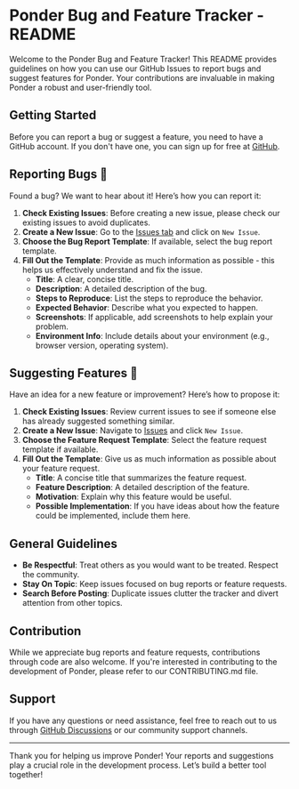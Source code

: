 # Ponder Bug and Feature Tracker - README

Welcome to the Ponder Bug and Feature Tracker! This README provides guidelines on how you can use our GitHub Issues to report bugs and suggest features for Ponder. Your contributions are invaluable in making Ponder a robust and user-friendly tool.

## Getting Started

Before you can report a bug or suggest a feature, you need to have a GitHub account. If you don't have one, you can sign up for free at [GitHub](https://github.com/).

## Reporting Bugs 🐛

Found a bug? We want to hear about it! Here’s how you can report it:

1. **Check Existing Issues**: Before creating a new issue, please check our existing issues to avoid duplicates.
2. **Create a New Issue**: Go to the [Issues tab](https://github.com/steadman1/ponder-feature-bug-tracker/issues) and click on `New Issue`.
3. **Choose the Bug Report Template**: If available, select the bug report template.
4. **Fill Out the Template**: Provide as much information as possible - this helps us effectively understand and fix the issue.
   - **Title**: A clear, concise title.
   - **Description**: A detailed description of the bug.
   - **Steps to Reproduce**: List the steps to reproduce the behavior.
   - **Expected Behavior**: Describe what you expected to happen.
   - **Screenshots**: If applicable, add screenshots to help explain your problem.
   - **Environment Info**: Include details about your environment (e.g., browser version, operating system).

## Suggesting Features 🌟

Have an idea for a new feature or improvement? Here’s how to propose it:

1. **Check Existing Issues**: Review current issues to see if someone else has already suggested something similar.
2. **Create a New Issue**: Navigate to [Issues](https://github.com/steadman1/ponder-feature-bug-tracker/issues) and click `New Issue`.
3. **Choose the Feature Request Template**: Select the feature request template if available.
4. **Fill Out the Template**: Give us as much information as possible about your feature request.
   - **Title**: A concise title that summarizes the feature request.
   - **Feature Description**: A detailed description of the feature.
   - **Motivation**: Explain why this feature would be useful.
   - **Possible Implementation**: If you have ideas about how the feature could be implemented, include them here.

## General Guidelines

- **Be Respectful**: Treat others as you would want to be treated. Respect the community.
- **Stay On Topic**: Keep issues focused on bug reports or feature requests.
- **Search Before Posting**: Duplicate issues clutter the tracker and divert attention from other topics.

## Contribution

While we appreciate bug reports and feature requests, contributions through code are also welcome. If you're interested in contributing to the development of Ponder, please refer to our CONTRIBUTING.md file.

## Support

If you have any questions or need assistance, feel free to reach out to us through [GitHub Discussions](https://github.com/steadman1/ponder-feature-bug-tracker/discussions) or our community support channels.

---

Thank you for helping us improve Ponder! Your reports and suggestions play a crucial role in the development process. Let’s build a better tool together!
